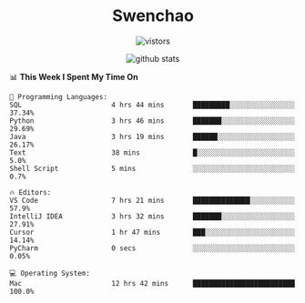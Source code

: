 <h1 align="center">Swenchao</h3>

<p align="center">
  <img src="https://visitor-badge.glitch.me/badge?page_id=Swenchao" alt="vistors" />
</p>

<p align="center">
  <img src="https://github-readme-stats.vercel.app/api?username=Swenchao&count_private=true&show_icons=true&theme=vue-dark&hide_title=true" alt="github stats" />
</p>

<!--START_SECTION:waka-->
📊 **This Week I Spent My Time On** 

```text
💬 Programming Languages: 
SQL                      4 hrs 44 mins       █████████░░░░░░░░░░░░░░░░   37.34% 
Python                   3 hrs 46 mins       ███████░░░░░░░░░░░░░░░░░░   29.69% 
Java                     3 hrs 19 mins       ██████░░░░░░░░░░░░░░░░░░░   26.17% 
Text                     38 mins             █░░░░░░░░░░░░░░░░░░░░░░░░   5.0% 
Shell Script             5 mins              ░░░░░░░░░░░░░░░░░░░░░░░░░   0.7%

🔥 Editors: 
VS Code                  7 hrs 21 mins       ██████████████░░░░░░░░░░░   57.9% 
IntelliJ IDEA            3 hrs 32 mins       ███████░░░░░░░░░░░░░░░░░░   27.91% 
Cursor                   1 hr 47 mins        ███░░░░░░░░░░░░░░░░░░░░░░   14.14% 
PyCharm                  0 secs              ░░░░░░░░░░░░░░░░░░░░░░░░░   0.05%

💻 Operating System: 
Mac                      12 hrs 42 mins      █████████████████████████   100.0%

```


<!--END_SECTION:waka-->
